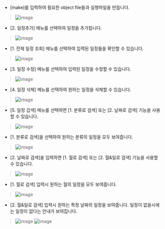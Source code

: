 - [make]를 입력하여 필요한 object file들과 실행파일을 만듭니다.
> ![image](https://user-images.githubusercontent.com/70621926/117542431-94ca6b80-b053-11eb-98c8-7b630237867e.png)

- [2. 일정추가] 메뉴를 선택하여 일정을 추가힙니다.
> ![image](https://user-images.githubusercontent.com/70621926/117543819-63549e80-b059-11eb-96fe-d72caab8da65.png)

- [1. 전체 일정 조회] 메뉴를 선택하여 입력된 일정들을 확인할 수 있습니다.
> ![image](https://user-images.githubusercontent.com/70621926/117543786-49b35700-b059-11eb-837c-3b7bf5665d77.png)

- [3. 일정 수정] 메뉴를 선택하여 입력된 일정을 수정할 수 있습니다.
> ![image](https://user-images.githubusercontent.com/70621926/117543873-9f87ff00-b059-11eb-9e80-3b9554c2c239.png)

- [4. 일정 삭제] 메뉴를 선택하여 원하는 일정을 삭제할 수 있습니다.
> ![image](https://user-images.githubusercontent.com/70621926/117544084-9e0b0680-b05a-11eb-938d-ac9d39b87659.png)

- [5. 일정 겁색] 메뉴를 선택하면 [1. 분류로 검색] 또는 [2. 날짜로 검색] 기능을 사용할 수 있습니다.
> ![image](https://user-images.githubusercontent.com/70621926/117544156-f8a46280-b05a-11eb-9496-ebf8b8834b57.png)

- [1. 분류로 검색]을 선택하여 원하는 분류의 일정을 모두 보여줍니다.
> ![image](https://user-images.githubusercontent.com/70621926/117544187-32756900-b05b-11eb-8c45-abba616b4b37.png)

- [2. 날짜로 검색]을 입력하면 [1. 월로 검색] 또는 [2. 월&일로 검색] 기능을 사용할 수 있습니다.
> ![image](https://user-images.githubusercontent.com/70621926/117544206-589b0900-b05b-11eb-8374-ced4360c1776.png)

- [1. 월로 검색] 입력시 원하는 월의 일정을 모두 보여줍니다.
> ![image](https://user-images.githubusercontent.com/70621926/117544251-8e3ff200-b05b-11eb-8e79-245dc0e1fb5c.png)

- [2. 월&일로 검색] 입력시 원하는 특정 날짜의 일정을 보여줍니다. 일정이 없을시에는 일정이 없다는 안내가 보여집니다.
> ![image](https://user-images.githubusercontent.com/70621926/117544286-b6c7ec00-b05b-11eb-9e49-c38c0f81ae21.png)
> ![image](https://user-images.githubusercontent.com/70621926/117544316-d95a0500-b05b-11eb-81ff-9484d713dfdb.png)
